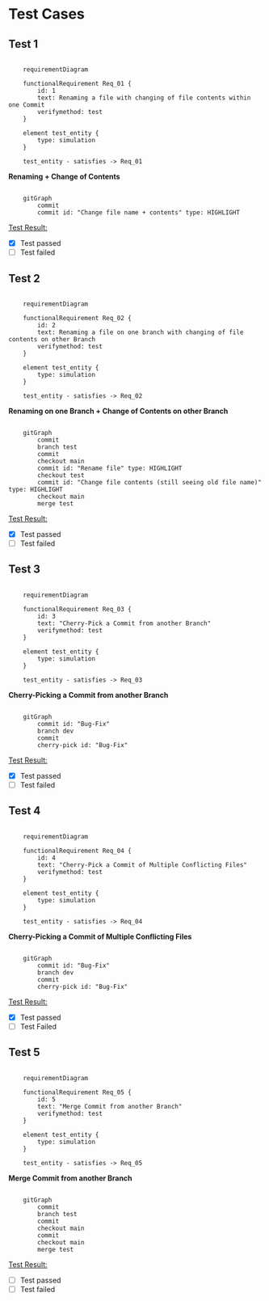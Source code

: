 # Test Cases

## Test 1

```mermaid

    requirementDiagram

    functionalRequirement Req_01 {
        id: 1
        text: Renaming a file with changing of file contents within one Commit
        verifymethod: test
    }

    element test_entity {
        type: simulation
    }

    test_entity - satisfies -> Req_01
```

**Renaming + Change of Contents**

```mermaid

    gitGraph
        commit
        commit id: "Change file name + contents" type: HIGHLIGHT
```

<ins>Test Result:</ins>

- [x] Test passed
- [ ] Test failed

## Test 2

```mermaid

    requirementDiagram

    functionalRequirement Req_02 {
        id: 2
        text: Renaming a file on one branch with changing of file contents on other Branch
        verifymethod: test
    }

    element test_entity {
        type: simulation
    }

    test_entity - satisfies -> Req_02
```

**Renaming on one Branch + Change of Contents on other Branch**

```mermaid

    gitGraph
        commit
        branch test
        commit
        checkout main
        commit id: "Rename file" type: HIGHLIGHT
        checkout test
        commit id: "Change file contents (still seeing old file name)" type: HIGHLIGHT
        checkout main
        merge test
```

<ins>Test Result:</ins>

- [x] Test passed
- [ ] Test failed

## Test 3

```mermaid

    requirementDiagram

    functionalRequirement Req_03 {
        id: 3
        text: "Cherry-Pick a Commit from another Branch"
        verifymethod: test
    }

    element test_entity {
        type: simulation
    }

    test_entity - satisfies -> Req_03
```

**Cherry-Picking a Commit from another Branch**

```mermaid

    gitGraph
        commit id: "Bug-Fix"
        branch dev
        commit
        cherry-pick id: "Bug-Fix"
```

<ins>Test Result:</ins>

- [x] Test passed
- [ ] Test failed

## Test 4

```mermaid

    requirementDiagram

    functionalRequirement Req_04 {
        id: 4
        text: "Cherry-Pick a Commit of Multiple Conflicting Files"
        verifymethod: test
    }

    element test_entity {
        type: simulation
    }

    test_entity - satisfies -> Req_04
```

**Cherry-Picking a Commit of Multiple Conflicting Files**

```mermaid

    gitGraph
        commit id: "Bug-Fix"
        branch dev
        commit
        cherry-pick id: "Bug-Fix"
```

<ins>Test Result:</ins>

- [x] Test passed
- [ ] Test Failed

## Test 5

```mermaid

    requirementDiagram

    functionalRequirement Req_05 {
        id: 5
        text: "Merge Commit from another Branch"
        verifymethod: test
    }

    element test_entity {
        type: simulation
    }

    test_entity - satisfies -> Req_05
```

**Merge Commit from another Branch**

```mermaid

    gitGraph
        commit
        branch test
        commit
        checkout main
        commit
        checkout main
        merge test
```

<ins>Test Result:</ins>

- [ ] Test passed
- [ ] Test failed
